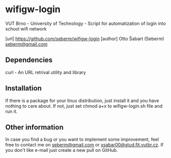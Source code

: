wifigw-login
============
VUT Brno - University of Technology - Script for automatization of login into school wifi network

[url] https://github.com/seberm/wifigw-login
[author] Otto Šabart (Seberm) <seberm@gmail.com>



Dependencies
------------
curl - An URL retrival utility and library


Installation
------------
If there is a package for your linux distribution, just install it and you have nothing to care about.
If not, just set chmod a+x to wifigw-login.sh file and run it.


Other information
-----------------
In case you find a bug or you want to implement some improvement, feel free to contact me on <seberm@gmail.com> or <xsabar00@stud.fit.vutbr.cz>.
If you don't like e-mail just create a new pull on GitHub.
